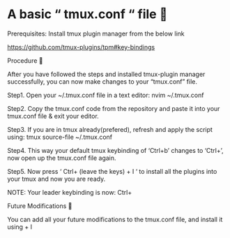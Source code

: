 # A basic “ tmux.conf “ file 🔗

Prerequisites: Install tmux plugin manager from the below link

https://github.com/tmux-plugins/tpm#key-bindings




Procedure 🔗

After you have followed the steps and installed tmux-plugin manager successfully, you can now make changes to your “tmux.conf” file.

Step1. Open your ~/.tmux.conf file in a text editor: 
nvim ~/.tmux.conf


Step2. Copy the tmux.conf code from the repository and paste it into your tmux.conf file & exit your editor.

Step3. If you are in tmux already(prefered), refresh and apply the script using:
tmux source-file ~/.tmux.conf


Step4. This way your default tmux keybinding of ‘Ctrl+b’ changes to ‘Ctrl+<spacebar>’, now open up the tmux.conf file again.

Step5. Now press ‘ Ctrl+<spacebar> (leave the keys) + I ‘ to install all the plugins into your tmux and now you are ready.


NOTE: Your leader keybinding is now:  Ctrl+<spacebar> 


Future Modifications 🔗

You can add all your future modifications to the tmux.conf  file, and install it using  <leader> + I 

